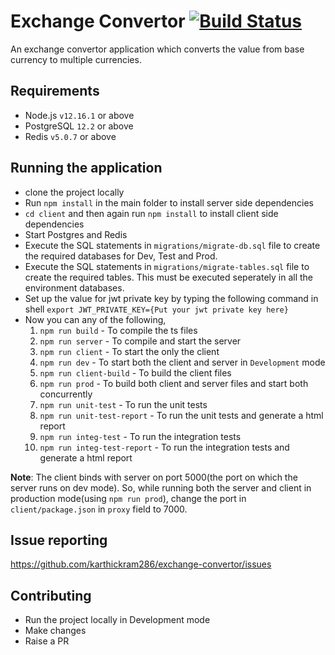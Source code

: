 # Exchange Convertor [![Build Status](https://travis-ci.com/karthickram286/exchange-convertor.svg?branch=master)](https://travis-ci.com/karthickram286/exchange-convertor)

An exchange convertor application which converts the value from base currency to multiple currencies.

## Requirements
- Node.js `v12.16.1` or above
- PostgreSQL `12.2` or above
- Redis `v5.0.7` or above

## Running the application
- clone the project locally
- Run `npm install` in the main folder to install server side dependencies
- `cd client` and then again run `npm install` to install client side dependencies
- Start Postgres and Redis
- Execute the SQL statements in `migrations/migrate-db.sql` file to create the required databases for Dev, Test and Prod.
- Execute the SQL statements in `migrations/migrate-tables.sql` file to create the required tables. This must be executed seperately in all the environment databases.
- Set up the value for jwt private key by typing the following command in shell `export JWT_PRIVATE_KEY={Put your jwt private key here}`
- Now you can any of the following,
  1. `npm run build` - To compile the ts files
  2. `npm run server` - To compile and start the server
  3. `npm run client` - To start the only the client
  4. `npm run dev` - To start both the client and server in `Development` mode
  5. `npm run client-build` - To build the client files
  6. `npm run prod` - To build both client and server files and start both concurrently
  7. `npm run unit-test` - To run the unit tests
  8. `npm run unit-test-report` - To run the unit tests and generate a html report
  9. `npm run integ-test` - To run the integration tests
  10. `npm run integ-test-report` - To run the integration tests and generate a html report

**Note**: The client binds with server on port 5000(the port on which the server runs on dev mode). So, while running both the server and client in production mode(using `npm run prod`), change the port in `client/package.json` in `proxy` field to 7000.

## Issue reporting
https://github.com/karthickram286/exchange-convertor/issues

## Contributing
- Run the project locally in Development mode
- Make changes
- Raise a PR